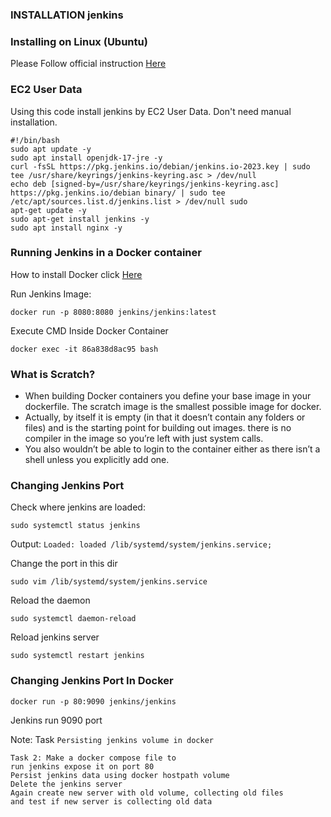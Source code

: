 ### INSTALLATION jenkins  
### Installing on Linux (Ubuntu)
Please Follow official instruction [Here](https://www.jenkins.io/doc/book/installing/linux/)

### EC2 User Data
Using this code install jenkins by EC2 User Data. Don't need manual installation.
```
#!/bin/bash 
sudo apt update -y 
sudo apt install openjdk-17-jre -y 
curl -fsSL https://pkg.jenkins.io/debian/jenkins.io-2023.key | sudo tee /usr/share/keyrings/jenkins-keyring.asc > /dev/null 
echo deb [signed-by=/usr/share/keyrings/jenkins-keyring.asc] https://pkg.jenkins.io/debian binary/ | sudo tee /etc/apt/sources.list.d/jenkins.list > /dev/null sudo 
apt-get update -y 
sudo apt-get install jenkins -y
sudo apt install nginx -y
```
### Running Jenkins in a Docker container
How to install Docker click [Here](https://www.digitalocean.com/community/tutorials/how-to-install-and-use-docker-on-ubuntu-22-04)

Run Jenkins Image:
```
docker run -p 8080:8080 jenkins/jenkins:latest
```

Execute CMD Inside Docker Container
```
docker exec -it 86a838d8ac95 bash
```
### What is Scratch?
- When building Docker containers you define your base image in your dockerfile. The scratch image is the smallest possible image for docker. 
- Actually, by itself it is empty (in that it doesn’t contain any folders or files) and is the starting point for building out images.
there is no compiler in the image so you’re left with just system calls.
- You also wouldn’t be able to login to the container either as there isn’t a shell unless you explicitly add one.

### Changing Jenkins Port
Check where jenkins are loaded:
```
sudo systemctl status jenkins
```
Output:
`Loaded: loaded /lib/systemd/system/jenkins.service;`

Change the port in this dir
```
sudo vim /lib/systemd/system/jenkins.service
```
Reload the daemon
```
sudo systemctl daemon-reload
```
Reload jenkins server
```
sudo systemctl restart jenkins
```
### Changing Jenkins Port In Docker
```
docker run -p 80:9090 jenkins/jenkins
```
Jenkins run 9090 port

Note: Task `Persisting jenkins volume in docker`
```
Task 2: Make a docker compose file to 
run jenkins expose it on port 80 
Persist jenkins data using docker hostpath volume
Delete the jenkins server
Again create new server with old volume, collecting old files
and test if new server is collecting old data

```